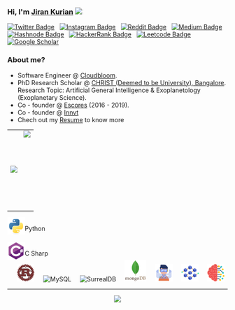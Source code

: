 ### Hi, I'm <a href="https://jirankurian.com" target="_blank">Jiran Kurian</a> <img src="https://media.giphy.com/media/hvRJCLFzcasrR4ia7z/giphy.gif" width="25px"> &nbsp; &nbsp; &nbsp; &nbsp; &nbsp; &nbsp; &nbsp; &nbsp; &nbsp;

<div>

  [![Twitter Badge](https://img.shields.io/badge/-Twitter-00acee?style=flat-square&logo=Twitter&logoColor=white)](https://twitter.com/jirankurian)
  &nbsp;
  [![Instagram Badge](https://img.shields.io/badge/-Instagram-e4405f?style=flat-square&logo=Instagram&logoColor=white)](https://www.instagram.com/jirankurian_/)
  &nbsp;
  [![Reddit Badge](https://img.shields.io/badge/-Reddit-orange?style=flat-square&logo=Reddit&logoColor=white)](https://www.reddit.com/user/JiranKurian)
  &nbsp;
  [![Medium Badge](https://img.shields.io/badge/Medium-%2312100E.svg?&style=for-square&logo=Medium&logoColor=white)](https://stories.jirankurian.com/)
  &nbsp;
  [![Hashnode Badge](https://img.shields.io/badge/Hashnode-darkblue.svg?&style=for-square&logo=Hashnode&logoColor=white)](https://tech.jirankurian.com/)
  &nbsp;
  [![HackerRank Badge](https://img.shields.io/badge/-HackerRank-darkgreen?style=flat-square&logo=HackerRank&logoColor=white)](https://www.hackerrank.com/jirankurian)
  &nbsp;
  [![Leetcode Badge](https://img.shields.io/badge/-Leetcode-grey?style=flat-square&logo=Leetcode&logoColor=white)](https://leetcode.com/jirankurian/)
  &nbsp;
  [![Google Scholar](https://img.shields.io/badge/-GoogleScholar-4885ed?style=flat-square&logo=Google&logoColor=white)](https://scholar.google.com/citations?user=8gGdGIEAAAAJ&hl=en&authuser=1)

</div>



### About me?
 * Software Engineer @ [Cloudbloom](https://www.cloudbloom.io/).
 * PhD Research Scholar @ [CHRIST (Deemed to be University), Bangalore](https://christuniversity.in/). Research Topic: Artificial General Intelligence & Exoplanetology (Exoplanetary Science).
 * Co - founder @ [Escores](https://www.escorez.in) (2016 - 2019).
 * Co - founder @ [Innvt](https://www.innvt.in)              
 * Chech out my [Resume](https://www.canva.com/design/DAEfZENMYiA/sK4RWGFSqpKWbBKCK7EmRA/view?utm_content=DAEfZENMYiA&utm_campaign=designshare&utm_medium=link&utm_source=homepage_design_menu) to know more

<table align="center" style="border-collapse: collapse">
  <tr>
    <td><img height="180em" src="https://github-readme-stats.vercel.app/api?username=jirankurian&show_icons=true&hide_border=true&&count_private=true&include_all_commits=true"/></td>
    <td><img height="180em" src="https://github-readme-stats.vercel.app/api/top-langs/?username=jirankurian&exclude_repo=KNN-Image-Classification&show_icons=true&hide_border=true&layout=compact&langs_count=12" align='right'/></td>
  </tr>
</table>

<div align="center">
  <div style="display: flex">
  <img alt="Python" width="40px" src="https://raw.githubusercontent.com/devicons/devicon/master/icons/python/python-original.svg"/>
  <br>
  Python
  </div>
&nbsp;&nbsp;&nbsp;
  <div style="display: flex">
  <img alt="C#" width="40px" src="https://raw.githubusercontent.com/devicons/devicon/master/icons/csharp/csharp-original.svg"/>
  <br>
    C Sharp
  </div>
&nbsp;&nbsp;&nbsp;
  <img alt="Rust" width="40px" src="./icons/rust.png"/>
&nbsp;&nbsp;&nbsp;
  <img alt="MySQL" width="40px" src="https://img.icons8.com/color/48/000000/mysql-logo.png"/>
&nbsp;&nbsp;&nbsp;
  <img alt="SurrealDB" width="35px" src="https://surrealdb.com/static/img/home/logo@2x-d163555351df26f3481b09211b6ef843.png">  
&nbsp;&nbsp;&nbsp;
  <img alt="MongoDB" width="50px" src="https://raw.githubusercontent.com/devicons/devicon/master/icons/mongodb/mongodb-original-wordmark.svg">
&nbsp;&nbsp;&nbsp;
  <img alt="Extended Reality" width="40px" src="./icons/ExtendedReality.png">
&nbsp;&nbsp;&nbsp;
  <img alt="Blockchain" width="40px" src="./icons/Blockchain.png">
&nbsp;&nbsp;&nbsp;
  <img alt="Artificial Intelligence" width="40px" src="./icons/ArtificialIntelligence.png">
</div>

---

  <div align=center>

  ![](https://visitor-badge.glitch.me/badge?page_id=jirankurian.jirankurian)

  </div>
